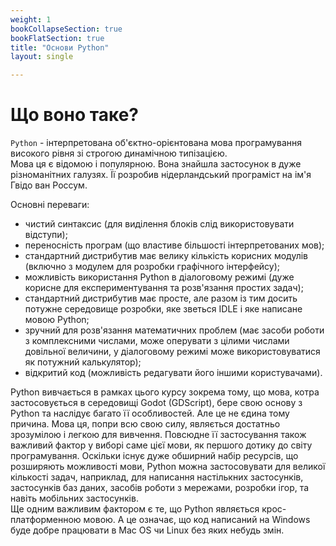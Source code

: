 ```yaml
---
weight: 1
bookCollapseSection: true
bookFlatSection: true
title: "Основи Python"
layout: single

---
```


# Що воно таке?

`Python` - інтерпретована об'єктно-орієнтована мова програмування високого рівня зі строгою динамічною типізацією.  
Мова ця є відомою і популярною. Вона знайшла застосунок в дуже різноманітних галузях. Її розробив нідерландський програміст на ім'я Гвідо ван Россум.

Основні переваги:

* чистий синтаксис (для виділення блоків слід використовувати відступи);  
* переносність програм (що властиве більшості інтерпретованих мов);  
* стандартний дистрибутив має велику кількість корисних модулів (включно з модулем для розробки графічного інтерфейсу);
* можливість використання Python в діалоговому режимі (дуже корисне для експериментування та розв'язання простих задач);
* стандартний дистрибутив має просте, але разом із тим досить потужне середовище розробки, яке зветься IDLE і яке написане мовою Python;
* зручний для розв'язання математичних проблем (має засоби роботи з комплексними числами, може оперувати з цілими числами довільної величини, у діалоговому режимі може використовуватися як потужний калькулятор);
* відкритий код (можливість редагувати його іншими користувачами).

Python вивчається в рамках цього курсу зокрема тому, що мова, котра застосовується в середовищі Godot (GDScript), бере свою основу з Python та наслідує багато її особливостей. Але це не єдина тому причина. Мова ця, попри всю свою силу, являється достатньо зрозумілою і легкою для вивчення. Повсюдне її застосування також важливий фактор у виборі саме цієї мови, як першого дотику до світу програмування. 
Оскільки існує дуже обширний набір ресурсів, що розширяють можливості мови, Python можна застосовувати для великої кількості задач, наприклад, для написання настількних застосунків, застосунків баз даних, засобів роботи з мережами, розробки ігор, та навіть мобільних застосунків.  
Ще одним важливим фактором є те, що Python являється крос-платформенною мовою. А це означає, що код написаний на Windows буде добре працювати в Mac OS чи Linux без яких небудь змін. 
